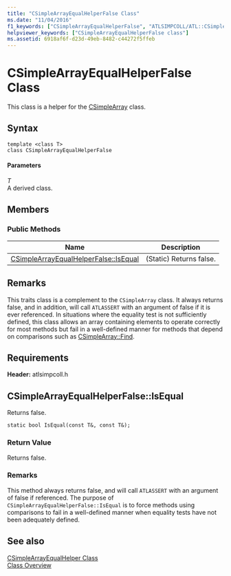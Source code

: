 ```yaml
---
title: "CSimpleArrayEqualHelperFalse Class"
ms.date: "11/04/2016"
f1_keywords: ["CSimpleArrayEqualHelperFalse", "ATLSIMPCOLL/ATL::CSimpleArrayEqualHelperFalse", "ATLSIMPCOLL/ATL::CSimpleArrayEqualHelperFalse::IsEqual"]
helpviewer_keywords: ["CSimpleArrayEqualHelperFalse class"]
ms.assetid: 6918af6f-d23d-49eb-8482-c44272f5ffeb
---
```

# CSimpleArrayEqualHelperFalse Class

This class is a helper for the [CSimpleArray](../../atl/reference/csimplearray-class.md) class.

## Syntax

```
template <class T>
class CSimpleArrayEqualHelperFalse
```

#### Parameters

*T*<br/>
A derived class.

## Members

### Public Methods

|Name|Description|
|----------|-----------------|
|[CSimpleArrayEqualHelperFalse::IsEqual](#isequal)|(Static) Returns false.|

## Remarks

This traits class is a complement to the `CSimpleArray` class. It always returns false, and in addition, will call `ATLASSERT` with an argument of false if it is ever referenced. In situations where the equality test is not sufficiently defined, this class allows an array containing elements to operate correctly for most methods but fail in a well-defined manner for methods that depend on comparisons such as [CSimpleArray::Find](../../atl/reference/csimplearray-class.md#find).

## Requirements

**Header:** atlsimpcoll.h

##  <a name="isequal"></a>  CSimpleArrayEqualHelperFalse::IsEqual

Returns false.

```
static bool IsEqual(const T&, const T&);
```

### Return Value

Returns false.

### Remarks

This method always returns false, and will call `ATLASSERT` with an argument of false if referenced. The purpose of `CSimpleArrayEqualHelperFalse::IsEqual` is to force methods using comparisons to fail in a well-defined manner when equality tests have not been adequately defined.

## See also

[CSimpleArrayEqualHelper Class](../../atl/reference/csimplearrayequalhelper-class.md)<br/>
[Class Overview](../../atl/atl-class-overview.md)
